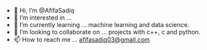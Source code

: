 - 👋 Hi, I’m @AfifaSadiq
- 👀 I’m interested in ...
- 🌱 I’m currently learning ... machine learning and data science.
- 💞️ I’m looking to collaborate on ... projects with c++, c and python.
- 📫 How to reach me ... afifasadiq03@gmail.com

<!---
AfifaSadiq/AfifaSadiq is a ✨ special ✨ repository because its `README.md` (this file) appears on your GitHub profile.
You can click the Preview link to take a look at your changes.
--->
